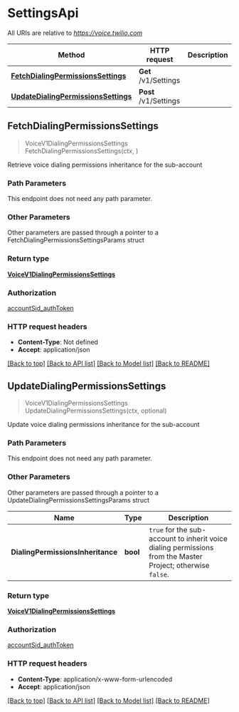 # SettingsApi

All URIs are relative to *https://voice.twilio.com*

Method | HTTP request | Description
------------- | ------------- | -------------
[**FetchDialingPermissionsSettings**](SettingsApi.md#FetchDialingPermissionsSettings) | **Get** /v1/Settings | 
[**UpdateDialingPermissionsSettings**](SettingsApi.md#UpdateDialingPermissionsSettings) | **Post** /v1/Settings | 



## FetchDialingPermissionsSettings

> VoiceV1DialingPermissionsSettings FetchDialingPermissionsSettings(ctx, )



Retrieve voice dialing permissions inheritance for the sub-account

### Path Parameters

This endpoint does not need any path parameter.

### Other Parameters

Other parameters are passed through a pointer to a FetchDialingPermissionsSettingsParams struct


### Return type

[**VoiceV1DialingPermissionsSettings**](VoiceV1DialingPermissionsSettings.md)

### Authorization

[accountSid_authToken](../README.md#accountSid_authToken)

### HTTP request headers

- **Content-Type**: Not defined
- **Accept**: application/json

[[Back to top]](#) [[Back to API list]](../README.md#documentation-for-api-endpoints)
[[Back to Model list]](../README.md#documentation-for-models)
[[Back to README]](../README.md)


## UpdateDialingPermissionsSettings

> VoiceV1DialingPermissionsSettings UpdateDialingPermissionsSettings(ctx, optional)



Update voice dialing permissions inheritance for the sub-account

### Path Parameters

This endpoint does not need any path parameter.

### Other Parameters

Other parameters are passed through a pointer to a UpdateDialingPermissionsSettingsParams struct


Name | Type | Description
------------- | ------------- | -------------
**DialingPermissionsInheritance** | **bool** | `true` for the sub-account to inherit voice dialing permissions from the Master Project; otherwise `false`.

### Return type

[**VoiceV1DialingPermissionsSettings**](VoiceV1DialingPermissionsSettings.md)

### Authorization

[accountSid_authToken](../README.md#accountSid_authToken)

### HTTP request headers

- **Content-Type**: application/x-www-form-urlencoded
- **Accept**: application/json

[[Back to top]](#) [[Back to API list]](../README.md#documentation-for-api-endpoints)
[[Back to Model list]](../README.md#documentation-for-models)
[[Back to README]](../README.md)

